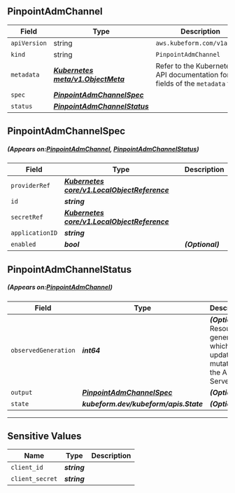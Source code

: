 ## PinpointAdmChannel
| Field | Type | Description |
| ------ | ----- | ----------- |
| `apiVersion` | string | `aws.kubeform.com/v1alpha1` |
|    `kind` | string | `PinpointAdmChannel` |
| `metadata` | ***[Kubernetes meta/v1.ObjectMeta](https://kubernetes.io/docs/reference/generated/kubernetes-api/v1.13/#objectmeta-v1-meta)***|Refer to the Kubernetes API documentation for the fields of the `metadata` field.|
| `spec` | ***[PinpointAdmChannelSpec](#PinpointAdmChannelSpec)***||
| `status` | ***[PinpointAdmChannelStatus](#PinpointAdmChannelStatus)***||
## PinpointAdmChannelSpec
##### (Appears on:[PinpointAdmChannel](#PinpointAdmChannel), [PinpointAdmChannelStatus](#PinpointAdmChannelStatus))
| Field | Type | Description |
| ------ | ----- | ----------- |
| `providerRef` | ***[Kubernetes core/v1.LocalObjectReference](https://kubernetes.io/docs/reference/generated/kubernetes-api/v1.13/#localobjectreference-v1-core)***||
| `id` | ***string***||
| `secretRef` | ***[Kubernetes core/v1.LocalObjectReference](https://kubernetes.io/docs/reference/generated/kubernetes-api/v1.13/#localobjectreference-v1-core)***||
| `applicationID` | ***string***||
| `enabled` | ***bool***| ***(Optional)*** |
## PinpointAdmChannelStatus
##### (Appears on:[PinpointAdmChannel](#PinpointAdmChannel))
| Field | Type | Description |
| ------ | ----- | ----------- |
| `observedGeneration` | ***int64***| ***(Optional)*** Resource generation, which is updated on mutation by the API Server.|
| `output` | ***[PinpointAdmChannelSpec](#PinpointAdmChannelSpec)***| ***(Optional)*** |
| `state` | ***kubeform.dev/kubeform/apis.State***| ***(Optional)*** |
---
## Sensitive Values
| Name | Type | Description |
|------|------|-------------|
| `client_id` | ***string*** ||
| `client_secret` | ***string*** ||
